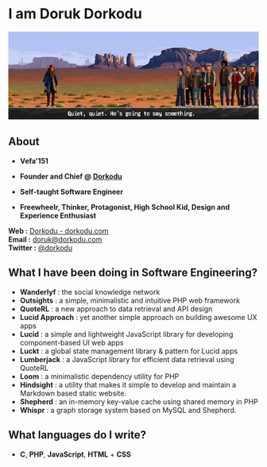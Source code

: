# I am Doruk Dorkodu

![Forrest will say something :D](forrest-will-say-something.gif)

## About

- **Vefa'151**

- **Founder and Chief @ [Dorkodu](https://github.com/dorkodu)**

- **Self-taught Software Engineer**

- **Freewheelr, Thinker, Protagonist, High School Kid, Design and Experience Enthusiast**

**Web :** [Dorkodu - dorkodu.com](https://dorkodu.com)<br>**Email :** [doruk@dorkodu.com](mailto:doruk@dorkodu.com)<br>**Twitter :** [@dorkodu](https://twitter.com/dorkodu)

## What I have been doing in Software Engineering?

- **Wanderlyf** : the social knowledge network
- **Outsights** : a simple, minimalistic and intuitive PHP web framework
- **QuoteRL** : a new approach to data retrieval and API design 
- **Lucid Approach** : yet another simple approach on building awesome UX apps
- **Lucid** : a simple and lightweight JavaScript library for developing component-based UI web apps
- **Luckt** : a global state management library & pattern for Lucid apps
- **Lumberjack** : a JavaScript library for efficient data retrieval using QuoteRL
- **Loom** : a minimalistic dependency utility for PHP
- **Hindsight** : a utility that makes it simple to develop and maintain a Markdown based static website.
- **Shepherd** : an in-memory key-value cache using shared memory in PHP
- **Whispr** : a graph storage system based on MySQL and Shepherd.

## What languages do I write?

- **C**, **PHP**, **JavaScript**, **HTML** + **CSS**
